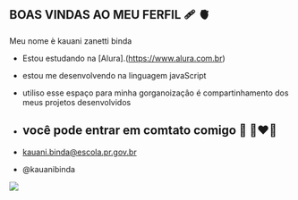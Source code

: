 ## BOAS VINDAS AO MEU FERFIL 🩹 🫀

Meu nome è kauani zanetti binda 

- Estou estudando na [Alura].(https://www.alura.com.br)
- estou me desenvolvendo na linguagem javaScript
- utiliso esse espaço para minha gorganoizaçâo é compartinhamento dos meus projetos desenvolvidos

- ## você pode entrar em comtato comigo 🖤 👩‍❤️‍👨

- kauani.binda@escola.pr.gov.br

- @kauanibinda

![]( https://media1.tenor.com/m/ekAN8xO5B4YAAAAd/lilo-and-stitch-stitch.gif)
